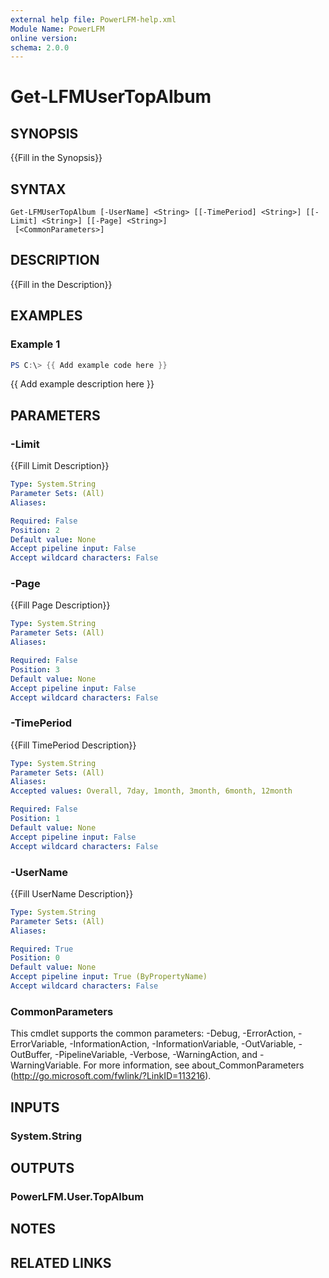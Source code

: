 ```yaml
---
external help file: PowerLFM-help.xml
Module Name: PowerLFM
online version:
schema: 2.0.0
---
```


# Get-LFMUserTopAlbum

## SYNOPSIS
{{Fill in the Synopsis}}

## SYNTAX

```
Get-LFMUserTopAlbum [-UserName] <String> [[-TimePeriod] <String>] [[-Limit] <String>] [[-Page] <String>]
 [<CommonParameters>]
```

## DESCRIPTION
{{Fill in the Description}}

## EXAMPLES

### Example 1
```powershell
PS C:\> {{ Add example code here }}
```

{{ Add example description here }}

## PARAMETERS

### -Limit
{{Fill Limit Description}}

```yaml
Type: System.String
Parameter Sets: (All)
Aliases:

Required: False
Position: 2
Default value: None
Accept pipeline input: False
Accept wildcard characters: False
```

### -Page
{{Fill Page Description}}

```yaml
Type: System.String
Parameter Sets: (All)
Aliases:

Required: False
Position: 3
Default value: None
Accept pipeline input: False
Accept wildcard characters: False
```

### -TimePeriod
{{Fill TimePeriod Description}}

```yaml
Type: System.String
Parameter Sets: (All)
Aliases:
Accepted values: Overall, 7day, 1month, 3month, 6month, 12month

Required: False
Position: 1
Default value: None
Accept pipeline input: False
Accept wildcard characters: False
```

### -UserName
{{Fill UserName Description}}

```yaml
Type: System.String
Parameter Sets: (All)
Aliases:

Required: True
Position: 0
Default value: None
Accept pipeline input: True (ByPropertyName)
Accept wildcard characters: False
```

### CommonParameters
This cmdlet supports the common parameters: -Debug, -ErrorAction, -ErrorVariable, -InformationAction, -InformationVariable, -OutVariable, -OutBuffer, -PipelineVariable, -Verbose, -WarningAction, and -WarningVariable.
For more information, see about_CommonParameters (http://go.microsoft.com/fwlink/?LinkID=113216).

## INPUTS

### System.String

## OUTPUTS

### PowerLFM.User.TopAlbum

## NOTES

## RELATED LINKS
